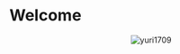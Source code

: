 <div>
  <h1>Welcome</h1>
</div>

  <p align="center"> <img src="https://komarev.com/ghpvc/?username=yuri1709&label=Profile%20views&color=ce9927&style=flat" alt="yuri1709" /> </p>
 


